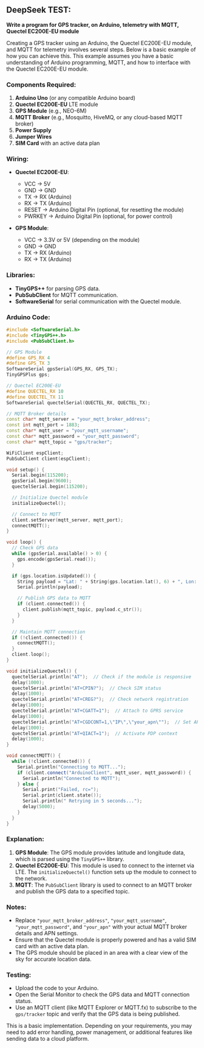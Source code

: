 ## DeepSeek TEST:

**Write a program for GPS tracker, on Arduino, telemetry with MQTT, Quectel EC200E-EU module**


Creating a GPS tracker using an Arduino, the Quectel EC200E-EU module, and MQTT for telemetry involves several steps. Below is a basic example of how you can achieve this. This example assumes you have a basic understanding of Arduino programming, MQTT, and how to interface with the Quectel EC200E-EU module.

### Components Required:
1. **Arduino Uno** (or any compatible Arduino board)
2. **Quectel EC200E-EU** LTE module
3. **GPS Module** (e.g., NEO-6M)
4. **MQTT Broker** (e.g., Mosquitto, HiveMQ, or any cloud-based MQTT broker)
5. **Power Supply**
6. **Jumper Wires**
7. **SIM Card** with an active data plan

### Wiring:
- **Quectel EC200E-EU**:
  - VCC -> 5V
  - GND -> GND
  - TX -> RX (Arduino)
  - RX -> TX (Arduino)
  - RESET -> Arduino Digital Pin (optional, for resetting the module)
  - PWRKEY -> Arduino Digital Pin (optional, for power control)

- **GPS Module**:
  - VCC -> 3.3V or 5V (depending on the module)
  - GND -> GND
  - TX -> RX (Arduino)
  - RX -> TX (Arduino)

### Libraries:
- **TinyGPS++** for parsing GPS data.
- **PubSubClient** for MQTT communication.
- **SoftwareSerial** for serial communication with the Quectel module.

### Arduino Code:

```cpp
#include <SoftwareSerial.h>
#include <TinyGPS++.h>
#include <PubSubClient.h>

// GPS Module
#define GPS_RX 4
#define GPS_TX 3
SoftwareSerial gpsSerial(GPS_RX, GPS_TX);
TinyGPSPlus gps;

// Quectel EC200E-EU
#define QUECTEL_RX 10
#define QUECTEL_TX 11
SoftwareSerial quectelSerial(QUECTEL_RX, QUECTEL_TX);

// MQTT Broker details
const char* mqtt_server = "your_mqtt_broker_address";
const int mqtt_port = 1883;
const char* mqtt_user = "your_mqtt_username";
const char* mqtt_password = "your_mqtt_password";
const char* mqtt_topic = "gps/tracker";

WiFiClient espClient;
PubSubClient client(espClient);

void setup() {
  Serial.begin(115200);
  gpsSerial.begin(9600);
  quectelSerial.begin(115200);

  // Initialize Quectel module
  initializeQuectel();

  // Connect to MQTT
  client.setServer(mqtt_server, mqtt_port);
  connectMQTT();
}

void loop() {
  // Check GPS data
  while (gpsSerial.available() > 0) {
    gps.encode(gpsSerial.read());
  }

  if (gps.location.isUpdated()) {
    String payload = "Lat: " + String(gps.location.lat(), 6) + ", Lon: " + String(gps.location.lng(), 6);
    Serial.println(payload);

    // Publish GPS data to MQTT
    if (client.connected()) {
      client.publish(mqtt_topic, payload.c_str());
    }
  }

  // Maintain MQTT connection
  if (!client.connected()) {
    connectMQTT();
  }
  client.loop();
}

void initializeQuectel() {
  quectelSerial.println("AT");  // Check if the module is responsive
  delay(1000);
  quectelSerial.println("AT+CPIN?");  // Check SIM status
  delay(1000);
  quectelSerial.println("AT+CREG?");  // Check network registration
  delay(1000);
  quectelSerial.println("AT+CGATT=1");  // Attach to GPRS service
  delay(1000);
  quectelSerial.println("AT+CGDCONT=1,\"IP\",\"your_apn\"");  // Set APN
  delay(1000);
  quectelSerial.println("AT+QIACT=1");  // Activate PDP context
  delay(1000);
}

void connectMQTT() {
  while (!client.connected()) {
    Serial.println("Connecting to MQTT...");
    if (client.connect("ArduinoClient", mqtt_user, mqtt_password)) {
      Serial.println("Connected to MQTT");
    } else {
      Serial.print("Failed, rc=");
      Serial.print(client.state());
      Serial.println(" Retrying in 5 seconds...");
      delay(5000);
    }
  }
}
```

### Explanation:
1. **GPS Module**: The GPS module provides latitude and longitude data, which is parsed using the `TinyGPS++` library.
2. **Quectel EC200E-EU**: This module is used to connect to the internet via LTE. The `initializeQuectel()` function sets up the module to connect to the network.
3. **MQTT**: The `PubSubClient` library is used to connect to an MQTT broker and publish the GPS data to a specified topic.

### Notes:
- Replace `"your_mqtt_broker_address"`, `"your_mqtt_username"`, `"your_mqtt_password"`, and `"your_apn"` with your actual MQTT broker details and APN settings.
- Ensure that the Quectel module is properly powered and has a valid SIM card with an active data plan.
- The GPS module should be placed in an area with a clear view of the sky for accurate location data.

### Testing:
- Upload the code to your Arduino.
- Open the Serial Monitor to check the GPS data and MQTT connection status.
- Use an MQTT client (like MQTT Explorer or MQTT.fx) to subscribe to the `gps/tracker` topic and verify that the GPS data is being published.

This is a basic implementation. Depending on your requirements, you may need to add error handling, power management, or additional features like sending data to a cloud platform.
